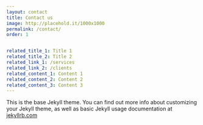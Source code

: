```yaml
---
layout: contact
title: Contact us
image: http://placehold.it/1000x1000
permalink: /contact/
order: 1


related_title_1: Title 1
related_title_2: Title 2
related_link_1: /services
related_link_2: /clients
related_content_1: Content 1
related_content_2: Content 2
related_content_3: Content 3
---
```


This is the base Jekyll theme. You can find out more info about customizing your Jekyll theme, as well as basic Jekyll usage documentation at [jekyllrb.com](https://jekyllrb.com/)

